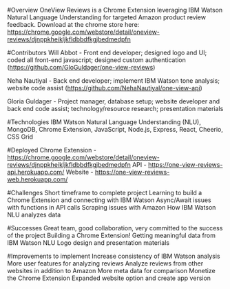 #Overview
OneView Reviews is a Chrome Extension leveraging IBM Watson Natural Language Understanding for targeted Amazon product review feedback. Download at the chrome store here: https://chrome.google.com/webstore/detail/oneview-reviews/djnppkheikljkfldbbdfkgjbedmedpfn

#Contributors
Will Abbot - Front end developer; designed logo and UI; coded all front-end javascript; designed custom authentication (https://github.com/GloGuldager/one-view-reviews)

Neha Nautiyal - Back end developer; implement IBM Watson tone analysis; website code assist
(https://github.com/NehaNautiyal/one-view-api)

Gloria Guldager - Project manager, database setup; website developer and back end code assist; technology/resource research; presentation materials

#Technologies
IBM Watson Natural Language Understanding (NLU), MongoDB, Chrome Extension, JavaScript, Node.js, Express, React, Cheerio, CSS Grid

#Deployed
Chrome Extension - https://chrome.google.com/webstore/detail/oneview-reviews/djnppkheikljkfldbbdfkgjbedmedpfn
API - https://one-view-reviews-api.herokuapp.com/
Website - https://one-view-reviews-web.herokuapp.com/

#Challenges
Short timeframe to complete project
Learning to build a Chrome Extension and connecting with IBM Watson 
Async/Await issues with functions in API calls
Scraping issues with Amazon
How IBM Watson NLU analyzes data 

#Successes
Great team, good collaboration, very committed to the success of the project
Building a Chrome Extension!
Getting meaningful data from IBM Watson NLU
Logo design and presentation materials

#Improvements to implement
Increase consistency of IBM Watson analysis
More user features for analyzing reviews
Analyze reviews from other websites in addition to Amazon
More meta data for comparison
Monetize the Chrome Extension
Expanded website option and create app version
